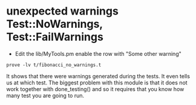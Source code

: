 # unexpected warnings Test::NoWarnings, Test::FailWarnings


* Edit the lib/MyTools.pm enable the row with "Some other warning"

```
prove -lv t/fibonacci_no_warnings.t
```


It shows that there were warnings generated during the tests. It even tells us at which test.
The biggest problem with this module is that it does not work together with done_testing() and so it requires that you know how many test you are going to run.



